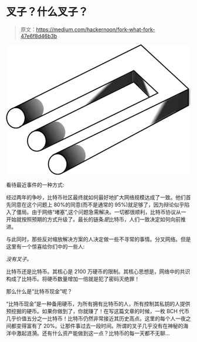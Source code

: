 # 叉子？什么叉子？

> 原文：<https://medium.com/hackernoon/fork-what-fork-47e6f8d46b3b>

![](img/86a443f1dc0de712b947b37fcec84079.png)

看待最近事件的一种方式:

经过两年的争吵，比特币社区最终就如何最好地扩大网络规模达成了一致。他们首先同意在这个问题上 80%的同意(而不是通常的 95%)就足够了，因为辩论似乎陷入了僵局。由于网络“堵塞”,这个问题急需解决。一切都很顺利，比特币协议从一开始就按照预期的方式升级了。最长的链条*是*比特币，人们一致决定如何向前推进。

与此同时，那些反对缩放解决方案的人决定做一些不寻常的事情。分叉网络。但是这里有一个惊喜给你们中的一些人:

*没有叉子。*

比特币还是比特币。其核心是 2100 万硬币的限制。其核心思想是，网络中的共识构成了比特币。将硬币数量增加一倍就是犯了密码灭绝罪！

那么什么是“比特币现金”呢？

“比特币现金”是一种备用硬币，为所有拥有比特币的人，所有控制其私钥的人提供预挖掘的硬币。如果你做到了，你就赚了！在写这篇文章的时候，一枚 BCH 代币几乎价值五分之一比特币！比特币仍然非常接近其历史高点。这里的每个人一夜之间都变得富有了 20%。让那件事过去一段时间。所谓的叉子几乎没有在神秘的海洋中激起涟漪。还有什么资产能做到这一点？比特币的每一天都不无聊…